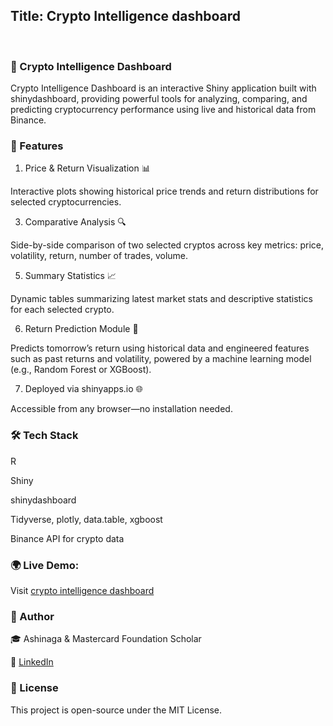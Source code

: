 ## Title: Crypto Intelligence dashboard

<br clear="both">

### 🧠 Crypto Intelligence Dashboard

Crypto Intelligence Dashboard is an interactive Shiny application built with shinydashboard, providing powerful tools for analyzing, comparing, and predicting cryptocurrency performance using live and historical data from Binance.

### 🚀 Features

1. Price & Return Visualization 📊

Interactive plots showing historical price trends and return distributions for selected cryptocurrencies.

3. Comparative Analysis 🔍

Side-by-side comparison of two selected cryptos across key metrics: price, volatility, return, number of trades, volume.

5. Summary Statistics 📈

Dynamic tables summarizing latest market stats and descriptive statistics for each selected crypto.

6. Return Prediction Module 🤖

Predicts tomorrow’s return using historical data and engineered features such as past returns and volatility, powered by a machine learning model (e.g., Random Forest or XGBoost).

7. Deployed via shinyapps.io 🌐

Accessible from any browser—no installation needed.

### 🛠️ Tech Stack

R

Shiny

shinydashboard

Tidyverse, plotly, data.table, xgboost

Binance API for crypto data

### 🌍 Live Demo: 

Visit [crypto intelligence dashboard](https://godfreyelia.shinyapps.io/Crypto_Intelligence_dashboard/)

### 🧠 Author

🎓 Ashinaga & Mastercard Foundation Scholar

🔗 [LinkedIn](https://www.linkedin.com/in/godfreyn321/)


### 📄 License

This project is open-source under the MIT License.
